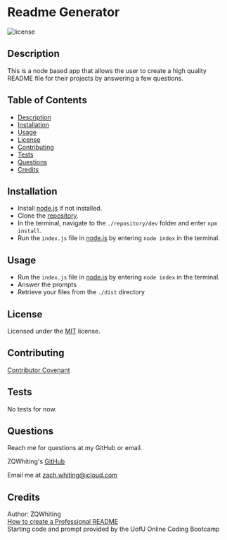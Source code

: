 # Readme Generator
![license](https://img.shields.io/badge/License-MIT-blue)

<a name='description'></a>
## Description
This is a node based app that allows the user to create a high quality README file for their projects by answering a few questions.

## Table of Contents
* [Description](#Description)
* [Installation](#Installation)
* [Usage](#Usage)
* [License](#License)
* [Contributing](#Contributing)
* [Tests](#Tests)
* [Questions](#Questions)
* [Credits](#Credits)

<a name='installation'></a>
## Installation
* Install [node.js](https://nodejs.org) if not installed.
* Clone the [repository](https://github.com/ZQWhiting/readme-generator/).
* In the terminal, navigate to the `./repository/dev` folder and enter `npm install`.
* Run the `index.js` file in [node.js](https://nodejs.org) by entering `node index` in the terminal.

<a name='usage'></a>
## Usage
* Run the `index.js` file in [node.js](https://nodejs.org) by entering `node index` in the terminal.
* Answer the prompts
* Retrieve your files from the `./dist` directory

<a name='license'></a>
## License
Licensed under the [MIT](./LICENSE.txt) license.

<a name='contributing'></a>
## Contributing
[Contributor Covenant](./contributor-covenant.txt)

<a name='tests'></a>
## Tests
No tests for now.

<a name='questions'></a>
## Questions
Reach me for questions at my GitHub or email.

ZQWhiting's [GitHub](https://github.com/ZQWhiting)

Email me at <zach.whiting@icloud.com>

<a name ='credits'></a>
## Credits
Author: ZQWhiting\
[How to create a Professional README](./readme-guide.md)\
Starting code and prompt provided by the UofU Online Coding Bootcamp

